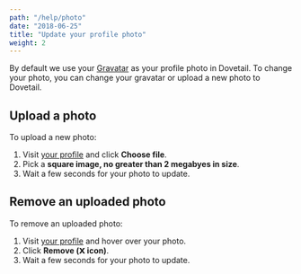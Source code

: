 ```yaml
---
path: "/help/photo"
date: "2018-06-25"
title: "Update your profile photo"
weight: 2
---
```


By default we use your [Gravatar](https://en.gravatar.com/) as your profile photo in Dovetail. To change your photo, you can change your gravatar or upload a new photo to Dovetail.

## Upload a photo

To upload a new photo:

1.  Visit [your profile](/account/profile) and click **Choose file**.
1.  Pick a **square image, no greater than 2 megabyes in size**.
1.  Wait a few seconds for your photo to update.

## Remove an uploaded photo

To remove an uploaded photo:

1.  Visit [your profile](/account/profile) and hover over your photo.
1.  Click **Remove (𝗫 icon)**.
1.  Wait a few seconds for your photo to update.
